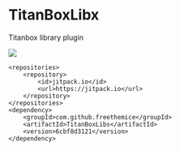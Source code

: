 # TitanBoxLibx
Titanbox library plugin

[![](https://jitpack.io/v/freethemice/TitanBoxLibs.svg)](https://jitpack.io/#freethemice/TitanBoxLibs)


	<repositories>
		<repository>
		    <id>jitpack.io</id>
		    <url>https://jitpack.io</url>
		</repository>
	</repositories>
	<dependency>
	    <groupId>com.github.freethemice</groupId>
	    <artifactId>TitanBoxLibs</artifactId>
	    <version>6cbf8d3121</version>
	</dependency>
	
	
